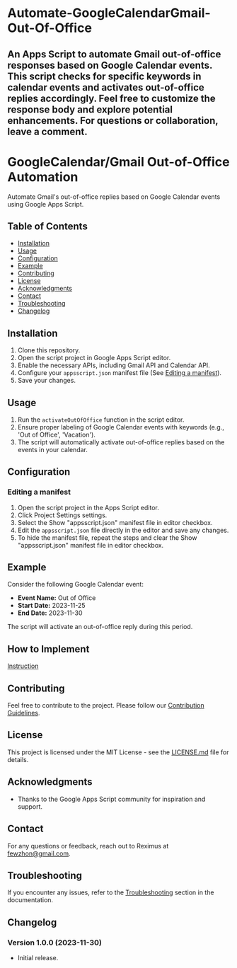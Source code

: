 # Automate-GoogleCalendarGmail-Out-Of-Office
An Apps Script to automate Gmail out-of-office responses based on Google Calendar events. This script checks for specific keywords in calendar events and activates out-of-office replies accordingly. Feel free to customize the response body and explore potential enhancements. For questions or collaboration, leave a comment.
---
# GoogleCalendar/Gmail Out-of-Office Automation

Automate Gmail's out-of-office replies based on Google Calendar events using Google Apps Script.

## Table of Contents

- [Installation](#installation)
- [Usage](#usage)
- [Configuration](#configuration)
- [Example](#example)
- [Contributing](#contributing)
- [License](#license)
- [Acknowledgments](#acknowledgments)
- [Contact](#contact)
- [Troubleshooting](#troubleshooting)
- [Changelog](#changelog)

## Installation

1. Clone this repository.
2. Open the script project in Google Apps Script editor.
3. Enable the necessary APIs, including Gmail API and Calendar API.
4. Configure your `appsscript.json` manifest file (See [Editing a manifest](#editing-a-manifest)).
5. Save your changes.

## Usage

1. Run the `activateOutOfOffice` function in the script editor.
2. Ensure proper labeling of Google Calendar events with keywords (e.g., 'Out of Office', 'Vacation').
3. The script will automatically activate out-of-office replies based on the events in your calendar.

## Configuration

### Editing a manifest

1. Open the script project in the Apps Script editor.
2. Click Project Settings settings.
3. Select the Show "appsscript.json" manifest file in editor checkbox.
4. Edit the `appsscript.json` file directly in the editor and save any changes.
5. To hide the manifest file, repeat the steps and clear the Show "appsscript.json" manifest file in editor checkbox.

## Example

Consider the following Google Calendar event:

- **Event Name:** Out of Office
- **Start Date:** 2023-11-25
- **End Date:** 2023-11-30

The script will activate an out-of-office reply during this period.

## How to Implement

[Instruction](https://www.linkedin.com/pulse/automate-gmails-out-of-office-based-google-calendar-event-gyasi-nykoe?trk=public_post_feed-article-content)

## Contributing

Feel free to contribute to the project. Please follow our [Contribution Guidelines](CONTRIBUTING.md).

## License

This project is licensed under the MIT License - see the [LICENSE.md](LICENSE.md) file for details.

## Acknowledgments

- Thanks to the Google Apps Script community for inspiration and support.

## Contact

For any questions or feedback, reach out to Reximus at fewzhon@gmail.com.

## Troubleshooting

If you encounter any issues, refer to the [Troubleshooting](#troubleshooting) section in the documentation.

## Changelog

### Version 1.0.0 (2023-11-30)

- Initial release.
